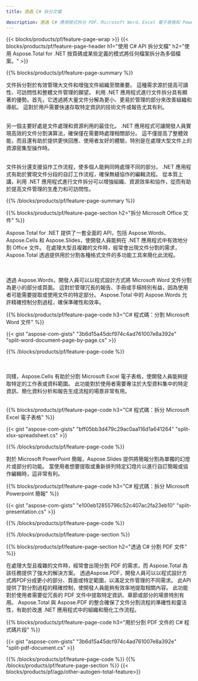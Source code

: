 ```yaml
---
title: 透過 C# 拆分文檔 

description: 透過 C# 應用程式拆分 PDF、Microsoft Word、Excel 電子表格和 PowerPoint 簡報。 按頁碼或某些預定義模式拆分文件。
---
```


{{< blocks/products/pf/feature-page-wrap >}}
{{< blocks/products/pf/feature-page-header h1="使用 C# API 拆分文檔" h2="使用 Aspose.Total for .NET 按頁碼或某些定義的模式將任何檔案拆分為多個檔案。" >}}

{{% blocks/products/pf/feature-page-summary %}}

文件拆分對於有效管理大文件和增強文件組織至關重要。 這種需求源於提高可讀性、可訪問性和整體文件管理的願望。 利用 .NET 應用程式進行文件拆分具有顯著的優勢。首先，它透過將大量文件分解為更小、更易於管理的部分來改善組織和導航。 這對於用戶需要快速存取特定資訊的技術文件或報告尤其有利。<br /><br />

另一個主要好處是文件處理和資源利用的最佳化。 .NET 應用程式可讓開發人員實現高效的文件分割演算法，確保僅在需要時處理相關部分。 這不僅提高了整體效能，而且還有助於提供更快回應、使用者友好的體驗，特別是在處理大型文件上的資源密集型操作時。<br /><br />

文件拆分還支援協作工作流程，使多個人能夠同時處理不同的部分。 .NET 應用程式有助於實現文件分段的自訂工作流程，確保無縫協作的編輯流程。 從本質上講，利用 .NET 應用程式進行文件拆分可以增強組織、資源效率和協作，從而有助於提高文件管理的生產力和可訪問性。

{{% /blocks/products/pf/feature-page-summary  %}}

{{% blocks/products/pf/feature-page-section  h2="拆分 Microsoft Office 文件" %}}

Aspose.Total for .NET 提供了一套全面的 API，包括 Aspose.Words、Aspose.Cells 和 Aspose.Slides，使開發人員能夠在 .NET 應用程式中有效地分割 Office 文件。 在處理大型且複雜的文件時，經常會出現文件分割的需求，Aspose.Total 透過提供用於分割各種格式文件的多功能工具來簡化此流程。 

<br /><br />
透過 Aspose.Words，開發人員可以以程式設計方式將 Microsoft Word 文件分割為更小的部分或頁面。 這對於管理冗長的報告、手冊或手稿特別有益，因為使用者可能需要提取或使用文件的特定部分。 Aspose.Total 中的 Aspose.Words 允許精確控制分割過程，確保準確性和效率。


{{% blocks/products/pf/feature-page-code h3="C# 程式碼：分割 Microsoft Word 文件" %}}

{{< gist "aspose-com-gists" "3b6d15a45dcf974c4ad761007e8a392e" "split-word-document-page-by-page.cs" >}}

{{% /blocks/products/pf/feature-page-code  %}}

<br /><br />
同樣，Aspose.Cells 有助於分割 Microsoft Excel 電子表格，使開發人員能夠提取特定的工作表或資料範圍。 此功能對於使用者需要專注於大型資料集中的特定資訊、簡化資料分析和報告生成流程的場景非常有用。
<br /><br />

{{% blocks/products/pf/feature-page-code h3="C# 程式碼：拆分 Microsoft Excel 電子表格" %}}

{{< gist "aspose-com-gists" "bff05bb3d479c29ac0aa116d1a641264" "split-xlsx-spreadsheet.cs" >}}

{{% /blocks/products/pf/feature-page-code  %}}

對於 Microsoft PowerPoint 簡報，Aspose.Slides 提供將簡報分割為單獨的幻燈片或部分的功能。 當使用者想要提取或重新排列特定幻燈片以進行自訂簡報或協作編輯時，這非常有利。

{{% blocks/products/pf/feature-page-code h3="C# 程式碼：拆分 Microsoft Powerpoint 簡報" %}}

{{< gist "aspose-com-gists" "e100eb12855796c52c407ac2fa23eb10" "split-presentation.cs" >}}

{{% /blocks/products/pf/feature-page-code  %}}

{{% /blocks/products/pf/feature-page-section %}}

{{% blocks/products/pf/feature-page-section  h2="透過 C# 分割 PDF 文件" %}}

在處理大型且複雜的文件時，經常會出現分割 PDF 的需求，而 Aspose.Total 為該任務提供了強大的解決方案。 透過Aspose.PDF，開發人員可以以程式設計方式將PDF分成更小的部分、頁面或特定範圍，以滿足文件管理的不同需求。 此API提供了對分割過程的精確控制，使開發人員能夠有效率地提取相關內容。 此功能對於使用者需要從冗長的 PDF 文件中提取特定資訊、章節或部分的場景特別有用。 Aspose.Total 與 Aspose.PDF 的整合確保了文件分割流程的準確性和靈活性，有助於改進 .NET 應用程式中的組織和簡化工作流程。

{{% blocks/products/pf/feature-page-code h3="用於分割 PDF 文件的 C# 程式碼片段" %}}

{{< gist "aspose-com-gists" "3b6d15a45dcf974c4ad761007e8a392e" "split-pdf-document.cs" >}}

{{% /blocks/products/pf/feature-page-code  %}}
{{% /blocks/products/pf/feature-page-section %}}
{{< blocks/products/pf/agp/other-autogen-total-feature>}}